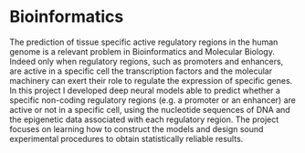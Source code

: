 # Bioinformatics
The prediction of tissue specific active regulatory regions in the human genome is a relevant problem in Bioinformatics and Molecular Biology. Indeed only when regulatory regions, such as promoters and enhancers, are active in a specific cell the transcription factors and the molecular machinery can exert their role to regulate the expression of specific genes. In this project I developed deep neural models able to predict whether a specific non-coding regulatory regions (e.g. a promoter or an enhancer) are active or not in a specific cell, using the nucleotide sequences of DNA and the epigenetic data associated with each regulatory region. The project focuses on learning how to construct the models and design sound experimental procedures to obtain statistically reliable results.
